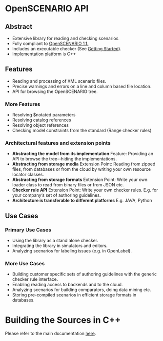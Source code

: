 # OpenSCENARIO API

## Abstract
* Extensive library for reading and checking scenarios.
* Fully compliant to [OpenSCENARIO 1.1.](https://www.asam.net/standards/detail/openscenario/)
* Includes an executable checker (See [Getting Started](./doc/main.adoc#getting-started-on-c)).
* Implementation platform is C++

## Features
* Reading and processing of XML scenario files.
* Precise warnings and errors on a line and column based file location.
* API for browsing the OpenSCENARIO tree.

### More Features
* Resolving $notated parameters
* Resolving catalog references
* Resolving object references
* Checking model constraints from the standard (Range checker rules)

### Architectural features and extension points

* **Abstracting the model from its implementation** Feature: Providing an API to browse the tree--hiding the implementations.
* **Abstracting from storage media** Extension Point: Reading from zipped files, from databases or from the cloud by writing your own resource locator classes.
* **Abstracting from storage formats** Extension Point: Write your own loader class to read from binary files or from JSON etc.
* **Checker rule API** Extension Point: Write your own checker rules. E.g. for your company‘s set of authoring guidelines.
* **Architecture is transferable to different platforms** E.g. JAVA, Python

## Use Cases
### Primary Use Cases
* Using the library as a stand alone checker.
* Integrating the library in simulators and editors.
* Analyzing scenarios for labeling issues (e.g. in OpenLabel).

### More Use Cases
* Building customer specific sets of authoring guidelines with the generic checker rule interface.
* Enabling reading access to backends and to the cloud.
* Analyzing scenarios for building comparators, doing data mining etc.
* Storing pre-compiled scenarios in efficient storage formats in databases.

# Building the Sources in C++

Please refer to the main documentation [here](./doc/main.adoc). 

